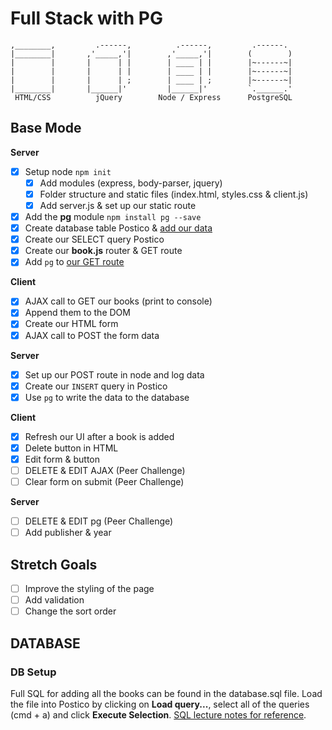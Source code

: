 # Full Stack with PG

```
,________,         .------,          .------,         .------.
|________|       ,'_____,'|        ,'_____,'|        (        )
|        |       |      | |        | ____ | |        |~------~|
|        |       |      | |        | ____ | |        |~------~|
|        |       |      | ;        | ____ | ;        |~------~|
|________|       |______|'         |______|'         `.______.'
 HTML/CSS          jQuery        Node / Express      PostgreSQL
```

## Base Mode


**Server**

- [x] Setup node `npm init`
  - [x] Add modules (express, body-parser, jquery)
  - [x] Folder structure and static files (index.html, styles.css & client.js)
  - [x] Add server.js & set up our static route
- [x] Add the **pg** module `npm install pg --save`
- [x] Create database table Postico & [add our data](#database)
- [x] Create our SELECT query Postico
- [x] Create our **book.js** router & GET route
- [x] Add `pg` to [our GET route](#pgget)

**Client**

- [x] AJAX call to GET our books (print to console)
- [x] Append them to the DOM
- [x] Create our HTML form
- [x] AJAX call to POST the form data

**Server**

- [x] Set up our POST route in node and log data
- [x] Create our `INSERT` query in Postico
- [x] Use `pg` to write the data to the database

**Client**

- [x] Refresh our UI after a book is added
- [x] Delete button in HTML
- [x] Edit form & button
- [ ] DELETE & EDIT AJAX (Peer Challenge)
- [ ] Clear form on submit (Peer Challenge)

**Server**

- [ ] DELETE & EDIT pg (Peer Challenge)
- [ ] Add publisher & year

## Stretch Goals

- [ ] Improve the styling of the page
- [ ] Add validation
- [ ] Change the sort order

## DATABASE

### DB Setup
Full SQL for adding all the books can be found in the database.sql file. Load the file into Postico by clicking on **Load query...**, select all of the queries (cmd + a) and click **Execute Selection**. [SQL lecture notes for reference](https://github.com/PrimeAcademy/antares-syllabus/blob/master/lecture_notes/03-01_sql_intro.md).

